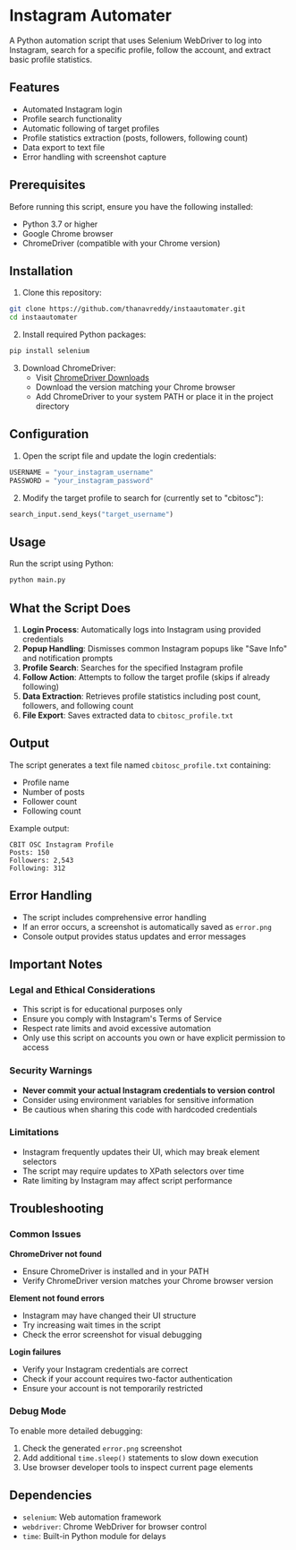 # Instagram Automater

A Python automation script that uses Selenium WebDriver to log into Instagram, search for a specific profile, follow the account, and extract basic profile statistics.

## Features

- Automated Instagram login
- Profile search functionality  
- Automatic following of target profiles
- Profile statistics extraction (posts, followers, following count)
- Data export to text file
- Error handling with screenshot capture

## Prerequisites

Before running this script, ensure you have the following installed:

- Python 3.7 or higher
- Google Chrome browser
- ChromeDriver (compatible with your Chrome version)

## Installation

1. Clone this repository:
```bash
git clone https://github.com/thanavreddy/instaautomater.git
cd instaautomater
```

2. Install required Python packages:
```bash
pip install selenium
```

3. Download ChromeDriver:
   - Visit [ChromeDriver Downloads](https://chromedriver.chromium.org/)
   - Download the version matching your Chrome browser
   - Add ChromeDriver to your system PATH or place it in the project directory

## Configuration

1. Open the script file and update the login credentials:
```python
USERNAME = "your_instagram_username"
PASSWORD = "your_instagram_password"
```

2. Modify the target profile to search for (currently set to "cbitosc"):
```python
search_input.send_keys("target_username")
```

## Usage

Run the script using Python:
```bash
python main.py
```

## What the Script Does

1. **Login Process**: Automatically logs into Instagram using provided credentials
2. **Popup Handling**: Dismisses common Instagram popups like "Save Info" and notification prompts
3. **Profile Search**: Searches for the specified Instagram profile
4. **Follow Action**: Attempts to follow the target profile (skips if already following)
5. **Data Extraction**: Retrieves profile statistics including post count, followers, and following count
6. **File Export**: Saves extracted data to `cbitosc_profile.txt`

## Output

The script generates a text file named `cbitosc_profile.txt` containing:
- Profile name
- Number of posts
- Follower count
- Following count

Example output:
```
CBIT OSC Instagram Profile
Posts: 150
Followers: 2,543
Following: 312
```

## Error Handling

- The script includes comprehensive error handling
- If an error occurs, a screenshot is automatically saved as `error.png`
- Console output provides status updates and error messages

## Important Notes

### Legal and Ethical Considerations
- This script is for educational purposes only
- Ensure you comply with Instagram's Terms of Service
- Respect rate limits and avoid excessive automation
- Only use this script on accounts you own or have explicit permission to access

### Security Warnings
- **Never commit your actual Instagram credentials to version control**
- Consider using environment variables for sensitive information
- Be cautious when sharing this code with hardcoded credentials

### Limitations
- Instagram frequently updates their UI, which may break element selectors
- The script may require updates to XPath selectors over time
- Rate limiting by Instagram may affect script performance

## Troubleshooting

### Common Issues

**ChromeDriver not found**
- Ensure ChromeDriver is installed and in your PATH
- Verify ChromeDriver version matches your Chrome browser version

**Element not found errors**
- Instagram may have changed their UI structure
- Try increasing wait times in the script
- Check the error screenshot for visual debugging

**Login failures**
- Verify your Instagram credentials are correct
- Check if your account requires two-factor authentication
- Ensure your account is not temporarily restricted

### Debug Mode
To enable more detailed debugging:
1. Check the generated `error.png` screenshot
2. Add additional `time.sleep()` statements to slow down execution
3. Use browser developer tools to inspect current page elements

## Dependencies

- `selenium`: Web automation framework
- `webdriver`: Chrome WebDriver for browser control
- `time`: Built-in Python module for delays
